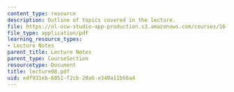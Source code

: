 ```yaml
---
content_type: resource
description: Outline of topics covered in the lecture.
file: https://ol-ocw-studio-app-production.s3.amazonaws.com/courses/16-322-stochastic-estimation-and-control-fall-2004/edf931eb6051f2cb20a5e348a11b56a4_lecture08.pdf
file_type: application/pdf
learning_resource_types:
- Lecture Notes
parent_title: Lecture Notes
parent_type: CourseSection
resourcetype: Document
title: lecture08.pdf
uid: edf931eb-6051-f2cb-20a5-e348a11b56a4
---
```

